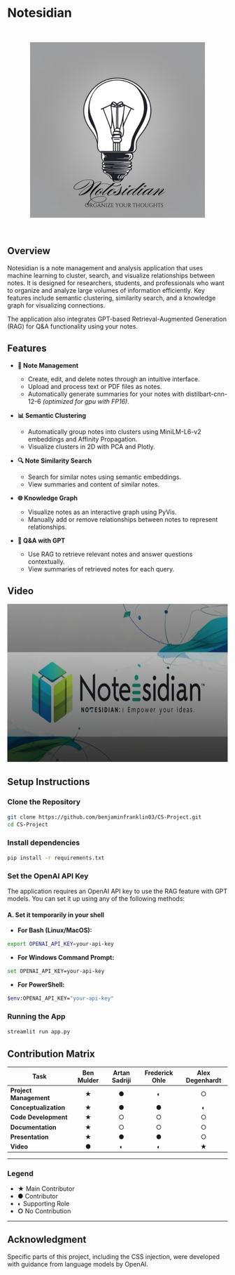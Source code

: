 # Notesidian

<br>
<p align="center">
  <img src="assets/logo.png" alt="Notesidian Logo" width="400">
</p>
<br>

## Overview

Notesidian is a note management and analysis application that uses machine learning to cluster, search, and visualize relationships between notes. It is designed for researchers, students, and professionals who want to organize and analyze large volumes of information efficiently. Key features include semantic clustering, similarity search, and a knowledge graph for visualizing connections.

The application also integrates GPT-based Retrieval-Augmented Generation (RAG) for Q&A functionality using your notes.

## Features

- **📝 Note Management**

  - Create, edit, and delete notes through an intuitive interface.
  - Upload and process text or PDF files as notes.
  - Automatically generate summaries for your notes with distilbart-cnn-12-6 _(optimized for gpu with FP16)_.

- **📊 Semantic Clustering**

  - Automatically group notes into clusters using MiniLM-L6-v2 embeddings and Affinity Propagation.
  - Visualize clusters in 2D with PCA and Plotly.

- **🔍 Note Similarity Search**

  - Search for similar notes using semantic embeddings.
  - View summaries and content of similar notes.

- **🌐 Knowledge Graph**

  - Visualize notes as an interactive graph using PyVis.
  - Manually add or remove relationships between notes to represent relationships.

- **💬 Q&A with GPT**
  - Use RAG to retrieve relevant notes and answer questions contextually.
  - View summaries of retrieved notes for each query.

## Video

<p align="center">
  <a href="https://drive.google.com/file/d/1hY9Ha8erH-HxJk4ALLBXXwInL9kPdqbQ/view?usp=drive_link" target="_blank">
    <img src="assets/thumbnail.png" alt="Notesidian Video Thumbnail" width="640" height="360">
  </a>
</p>

## Setup Instructions

### Clone the Repository

```bash
git clone https://github.com/benjaminfranklin03/CS-Project.git
cd CS-Project
```

### Install dependencies

```bash
pip install -r requirements.txt
```

### Set the OpenAI API Key

The application requires an OpenAI API key to use the RAG feature with GPT models. You can set it up using any of the following methods:

#### A. Set it temporarily in your shell

- **For Bash (Linux/MacOS):**

```bash
export OPENAI_API_KEY=your-api-key
```

- **For Windows Command Prompt:**

```bash
set OPENAI_API_KEY=your-api-key
```

- **For PowerShell:**

```bash
$env:OPENAI_API_KEY="your-api-key"
```

### Running the App

```bash
streamlit run app.py
```

## Contribution Matrix

| **Task**               | **Ben Mulder** | **Artan Sadriji** | **Frederick Ohle** | **Alex Degenhardt** |
| ---------------------- | :------------: | :---------------: | :----------------: | :-----------------: |
| **Project Management** |       ★        |         ●         |         ◐          |          ○          |
| **Conceptualization**  |       ★        |         ●         |         ●          |          ◐          |
| **Code Development**   |       ★        |         ○         |         ○          |          ○          |
| **Documentation**      |       ★        |         ○         |         ○          |          ○          |
| **Presentation**       |       ★        |         ●         |         ●          |          ○          |
| **Video**              |       ●        |         ◐         |         ◐          |          ★          |

---

### Legend

- **★** Main Contributor
- **●** Contributor
- **◐** Supporting Role
- **○** No Contribution

---

## Acknowledgment

Specific parts of this project, including the CSS injection, were developed with guidance from language models by OpenAI.

